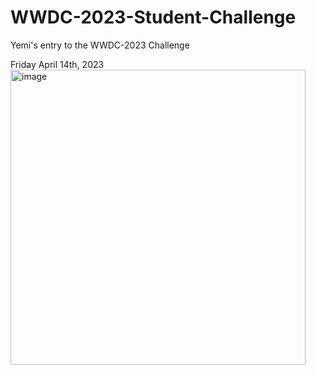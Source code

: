 # WWDC-2023-Student-Challenge
Yemi's entry to the WWDC-2023 Challenge

Friday April 14th, 2023
<img width="472" alt="image" src="https://github.com/yemibox51/WWDC-2023-Student-Challenge/assets/19742642/d8356240-0e12-4fdd-ba9c-4830e4c26f7a">
